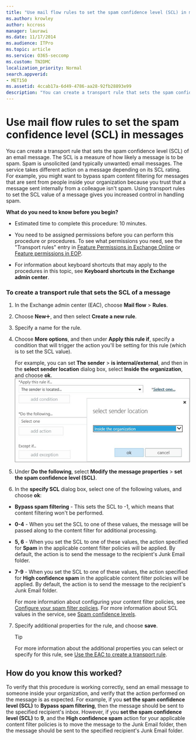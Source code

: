 ```yaml
---
title: "Use mail flow rules to set the spam confidence level (SCL) in messages"
ms.author: krowley
author: kccross
manager: laurawi
ms.date: 11/17/2014
ms.audience: ITPro
ms.topic: article
ms.service: O365-seccomp
ms.custom: TN2DMC
localization_priority: Normal
search.appverid:
- MET150
ms.assetid: 4ccab17a-6d49-4786-aa28-92fb28893e99
description: "You can create a transport rule that sets the spam confidence level (SCL) of an email message. The SCL is a measure of how likely a message is to be spam. Spam is unsolicited (and typically unwanted) email messages. The service takes different action on a message depending on its SCL rating. For example, you might want to bypass spam content filtering for messages that are sent from people inside your organization because you trust that a message sent internally from a colleague isn't spam. Using transport rules to set the SCL value of a message gives you increased control in handling spam."
---
```


# Use mail flow rules to set the spam confidence level (SCL) in messages

You can create a transport rule that sets the spam confidence level (SCL) of an email message. The SCL is a measure of how likely a message is to be spam. Spam is unsolicited (and typically unwanted) email messages. The service takes different action on a message depending on its SCL rating. For example, you might want to bypass spam content filtering for messages that are sent from people inside your organization because you trust that a message sent internally from a colleague isn't spam. Using transport rules to set the SCL value of a message gives you increased control in handling spam. 
  
 **What do you need to know before you begin?**
  
- Estimated time to complete this procedure: 10 minutes.
    
- You need to be assigned permissions before you can perform this procedure or procedures. To see what permissions you need, see the "Transport rules" entry in [Feature Permissions in Exchange Online](http://technet.microsoft.com/library/15073ce1-0917-403b-8839-02a2ebc96e16.aspx) or [Feature permissions in EOP](eop/feature-permissions-in-eop.md). 
    
- For information about keyboard shortcuts that may apply to the procedures in this topic, see **Keyboard shortcuts in the Exchange admin center**.
    
### To create a transport rule that sets the SCL of a message

1. In the Exchange admin center (EAC), choose **Mail flow** \> **Rules**.
    
2. Choose **New**![Add Icon](media/ITPro-EAC-AddIcon.gif), and then select **Create a new rule**.
    
3. Specify a name for the rule.
    
4. Choose **More options**, and then under **Apply this rule if**, specify a condition that will trigger the action you'll be setting for this rule (which is to set the SCL value).
    
    For example, you can set **The sender** \> **is internal/external**, and then in the **select sender location** dialog box, select **Inside the organization**, and choose **ok**.<br/>
    ![Select sender location](media/EOP-ETR-SetSCL-1.jpg)
  
5. Under **Do the following**, select **Modify the message properties** \> **set the spam confidence level (SCL)**.
  
6. In the **specify SCL** dialog box, select one of the following values, and choose **ok**:
    
  - **Bypass spam filtering** - This sets the SCL to -1, which means that content filtering won't be performed. 
    
  - **0-4** - When you set the SCL to one of these values, the message will be passed along to the content filter for additional processing. 
    
  - **5, 6** - When you set the SCL to one of these values, the action specified for **Spam** in the applicable content filter policies will be applied. By default, the action is to send the message to the recipient's Junk Email folder. 
    
  - **7-9** - When you set the SCL to one of these values, the action specified for **High confidence spam** in the applicable content filter policies will be applied. By default, the action is to send the message to the recipient's Junk Email folder. 
    
    For more information about configuring your content filter policies, see [Configure your spam filter policies](configure-your-spam-filter-policies.md). For more information about SCL values in the service, see [Spam confidence levels](spam-confidence-levels.md).
    
7. Specify additional properties for the rule, and choose **save**.
    
    > [!TIP]
    > For more information about the additional properties you can select or specify for this rule, see [Use the EAC to create a transport rule](http://technet.microsoft.com/library/e7a81372-b6d7-4d1f-bc9e-a845a7facac2.aspx#CreateEAC). 
  
## How do you know this worked?

To verify that this procedure is working correctly, send an email message to someone inside your organization, and verify that the action performed on the message is as expected. For example, if you **set the spam confidence level (SCL)** to **Bypass spam filtering**, then the message should be sent to the specified recipient's inbox. However, if you **set the spam confidence level (SCL)** to **9**, and the **High confidence spam** action for your applicable content filter policies is to move the message to the Junk Email folder, then the message should be sent to the specified recipient's Junk Email folder. 
  

